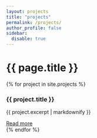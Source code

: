 ```yaml
---
layout: projects
title: "projects"
permalink: /projects/
author_profile: false 
sidebar:
  disable: true
---
```


<div class="projects-page-wrapper">
  <h1 class="page__title">{{ page.title }}</h1>

  <div class="projects-grid">
    {% for project in site.projects %}
    <div class="project-card">
      <h3>{{ project.title }}</h3>
      <p>{{ project.excerpt | markdownify }}</p>
      <a href="{{ project.url | relative_url }}">Read more</a>
    </div>
    {% endfor %}
  </div>
</div>